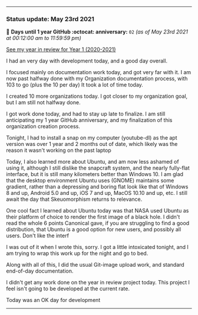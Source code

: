 
***

### Status update: May 23rd 2021

🎂 **Days until 1 year GitHub :octocat: anniversary:** `02` _(as of May 23rd 2021 at 00:12:00 am to 11:59:59 pm)_

[See my year in review for Year 1 (2020-2021)](https://github.com/seanpm2001/seanpm2001/blob/master/Special/Year-in-Review/2020-2021)

I had an very day with development today, and a good day overall.

I focused mainly on documentation work today, and got very far with it. I am now past halfway done with my Organization documentation process, with 103 to go (plus the 10 per day) It took a lot of time today.
 
I created 10 more organizations today. I got closer to my organization goal, but I am still not halfway done.

I got work done today, and had to stay up late to finalize. I am still anticipating my 1 year GitHub anniversary, and my finalization of this organization creation process.

Tonight, I had to install a snap on my computer (youtube-dl) as the apt version was over 1 year and 2 months out of date, which likely was the reason it wasn't working on the past laptop

Today, I also learned more about Ubuntu, and am now less ashamed of using it, although I still dislike the snapcraft system, and the nearly fully-flat interface, but it is still many kilometers better than Windows 10. I am glad that the desktop environment Ubuntu uses (GNOME) maintains some gradient, rather than a depressing and boring flat look like that of Windows 8 and up, Android 5.0 and up, iOS 7 and up, MacOS 10.10 and up, etc. I still await the day that Skeuomorphism returns to relevance.

One cool fact I learned about Ubuntu today was that NASA used Ubuntu as their platform of choice to render the first image of a black hole. I didn't read the whole 6 points Canonical gave, if you are struggling to find a good distribution, that Ubuntu is a good option for new users, and possibly all users. Don't like the interf

I was out of it when I wrote this, sorry. I got a little intoxicated tonight, and I am trying to wrap this work up for the night and go to bed.

Along with all of this, I did the usual Git-image upload work, and standard end-of-day documentation.

I didn't get any work done on the year in review project today. This project I feel isn't going to be developed at the current rate.

Today was an OK day for development

***

